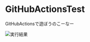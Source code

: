 # GitHubActionsTest
GitHubActionsで遊ぼうのこーなー

![実行結果](https://www.stouma915.net/github/githubactionstest/result.png)
